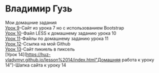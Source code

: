 # Владимир Гузь
Мои домашние задания  
[Урок 9](https://huz-vladymyr.github.io/lesson_9/index.html "Домашняя работа к уроку 9")-Сайт из урока 7 но с использованием Bootstrap  
[Урок 10](https://github.com/huz-vladymyr/huz-vladymyr.github.io/blob/master/lesson_10/main.less "Домашняя работа к уроку 10")-Файл LESS к домашнему заданию урока 10  
[Урок 11](https://github.com/huz-vladymyr/huz-vladymyr.github.io/tree/master/lesson_11 "Домашняя работа к уроку 11")-Файлы по домашнему заданию урока 11  
[Урок 12](https://huz-vladymyr.github.io/ "Домашня работа к уроку 12")-Ссылка на мой Github  
[Урок 13](https://huz-vladymyr.github.io/github/index.html "Домашняя работа к уроку 13")-Сайт пикиель в пиксель  
[Урок 14](https://huz-vladymyr.github.io/lesson%2014/index.html"Домашняя работа к уроку 14")-Шапка сайта к уроку 14
